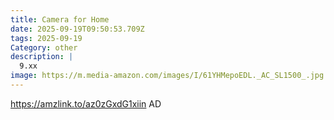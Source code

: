 ```yaml
---
title: Camera for Home
date: 2025-09-19T09:50:53.709Z
tags: 2025-09-19
Category: other
description: |
  9.xx
image: https://m.media-amazon.com/images/I/61YHMepoEDL._AC_SL1500_.jpg
---
```

https://amzlink.to/az0zGxdG1xiin
AD